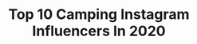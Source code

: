 ---
title: Top 10 Camping Instagram Influencers In 2020
description: >-
  Find top camping Instagram influencers in 2020. Most popular hashtags: #forever #outdoor #estilodevida #intothewoods.
platform: Instagram
profiles:
  - username: "camping"
    fullname: >-
      Camping™️
    location: ""
    followers: 41476
    engagement: 253
    commentsToLikes: 0.163551
    id: ck5c25dd3wksv0i11dv1556pn
    verified: false
    hashtags: "#nationalpark"
  - username: "ideascamping"
    fullname: >-
      Camping
    location: ""
    followers: 11628
    engagement: 977
    commentsToLikes: 0.014821
    id: ckaovhwc94mfw0i78kqyqwxlu
    verified: false
    hashtags: "#campingtrip, #coupletravel, #glampingtent, #mercedeslovers"
  - username: "jennylauret"
    fullname: >-
      🎥 Jennifer Lauret 🎬
    location: "France"
    followers: 105016
    engagement: 462
    commentsToLikes: 0.037599
    id: ck0w63ivm6q5q0i1974vm00bw
    verified: true
    hashtags: "#recettefaciles, #manque, #oeufs, #forever"
  - username: "michymolero"
    fullname: >-
      Michy Molero
    location: "Venezuela"
    followers: 39618
    engagement: 1897
    commentsToLikes: 0.018224
    id: ckap1f3vfubv10i78a0usbzm3
    verified: false
    hashtags: "#losamo, #cinaruco, #vamosvenezuela, #madrenaturaleza"
  - username: "familia.x.oficial"
    fullname: >-
      Família X
    location: "Brazil"
    followers: 31814
    engagement: 610
    commentsToLikes: 0.028991
    id: ck8t1uumrx4cj0j78x5sr5css
    verified: false
    hashtags: "#garden, #autosuficiencia, #woodlovers, #carpintaria"
  - username: "morgezentikadin"
    fullname: >-
      ➥ 𝐄𝐱𝐩𝐥𝐨𝐫𝐞 𝐓𝐡𝐞 𝐖𝐨𝐫𝐥𝐝 ✨
    location: "Turkey"
    followers: 13635
    engagement: 777
    commentsToLikes: 0.176471
    id: ck9wdknaig38i0j78ahkibyly
    verified: false
    hashtags: "#cappadocia, #cekilis, #cekilisvar, #giveaway"
  - username: "gigihaditalia"
    fullname: >-
      Gigi Hadid Italia
    location: "Italy"
    followers: 10768
    engagement: 1491
    commentsToLikes: 0.007240
    id: ck6txeb1jxcbk0j71tx396c7j
    verified: false
    hashtags: "#stayathomeslam, #pierpaolopiccioli, #irinashayk, #yolandahadid"
  - username: "brittlrobertson"
    fullname: >-
      Britt Robertson
    location: "United States"
    followers: 878282
    engagement: 707
    commentsToLikes: 0.003939
    id: ck0w17yeahzqh0i196oodu2mw
    verified: true
    hashtags: "#importantthingsishouldbetagging, #butjustwatchthetrailer, #thengoseethemovie, #istillbelieve"
  - username: "ericeirajunior"
    fullname: >-
      E r i c e i r a    J u n i o r
    location: "Brazil"
    followers: 7048
    engagement: 728
    commentsToLikes: 0.040250
    id: ck5zpcif1sf6k0i14ql0djq7h
    verified: false
    hashtags: "#natureza, #tbtz, #trilhas, #trekkingbrasil"
  - username: "vitoriacrodrigues"
    fullname: >-
      V i t ó r i a 🌿
    location: "Brazil"
    followers: 8192
    engagement: 597
    commentsToLikes: 0.135754
    id: ck9wov8zo6qlt0j78sc7d59jp
    verified: false
    hashtags: "#ilduomo, #exploreeurope, #unitedstates, #outdoor"
---